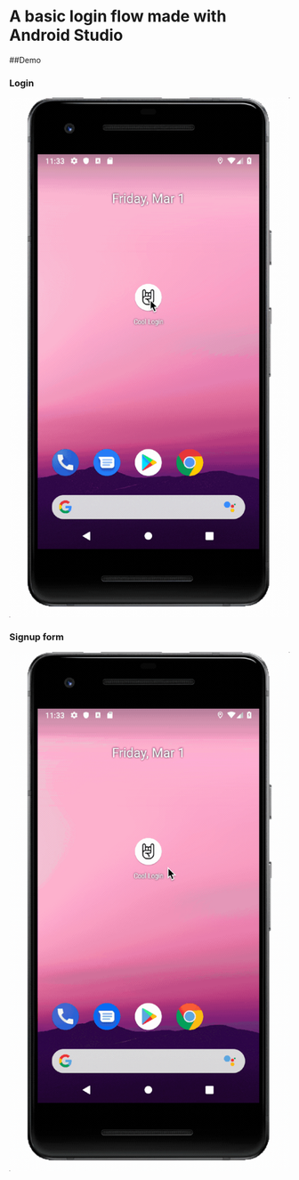 # A basic login flow made with Android Studio

##Demo

### Login
![Demo of login feature for this app](/visuals/login_demo.gif)

### Signup form
![Demo of signup feature for this app](/visuals/signup_login.gif)